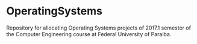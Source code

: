 # OperatingSystems
Repository for allocating Operating Systems projects of 2017.1 semester of the Computer Engineering course at Federal University of Paraiba.
